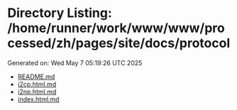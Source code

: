 # Directory Listing: /home/runner/work/www/www/processed/zh/pages/site/docs/protocol
Generated on: Wed May  7 05:19:26 UTC 2025

- [README.md](README.md)
- [i2cp.html.md](i2cp.html.md)
- [i2np.html.md](i2np.html.md)
- [index.html.md](index.html.md)
